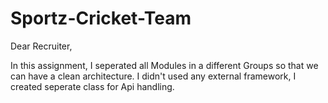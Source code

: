 # Sportz-Cricket-Team


Dear Recruiter, 

In this assignment, I seperated all Modules in a different Groups so that we can have a clean architecture. 
I didn't used any external framework, I created seperate class for Api handling.
